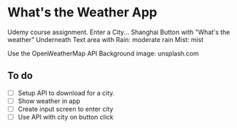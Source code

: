 # What's the Weather App
Udemy course assignment.
Enter a City...
Shanghai
Button with "What's the weather"
Underneath Text area with
Rain: moderate rain
Mist: mist

Use the OpenWeatherMap API
Background image: unsplash.com

## To do
- [ ] Setup API to download for a city.
- [ ] Show weather in app
- [ ] Create input screen to enter city
- [ ] Use API with city on button click